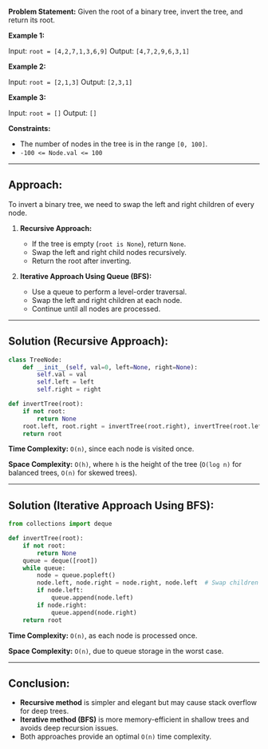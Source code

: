 **Problem Statement:**
Given the root of a binary tree, invert the tree, and return its root.

**Example 1:**

Input: `root = [4,2,7,1,3,6,9]`
Output: `[4,7,2,9,6,3,1]`

**Example 2:**

Input: `root = [2,1,3]`
Output: `[2,3,1]`

**Example 3:**

Input: `root = []`
Output: `[]`

**Constraints:**
- The number of nodes in the tree is in the range `[0, 100]`.
- `-100 <= Node.val <= 100`

---

## Approach:
To invert a binary tree, we need to swap the left and right children of every node.

1. **Recursive Approach:**
   - If the tree is empty (`root is None`), return `None`.
   - Swap the left and right child nodes recursively.
   - Return the root after inverting.

2. **Iterative Approach Using Queue (BFS):**
   - Use a queue to perform a level-order traversal.
   - Swap the left and right children at each node.
   - Continue until all nodes are processed.

---

## Solution (Recursive Approach):
```python
class TreeNode:
    def __init__(self, val=0, left=None, right=None):
        self.val = val
        self.left = left
        self.right = right

def invertTree(root):
    if not root:
        return None
    root.left, root.right = invertTree(root.right), invertTree(root.left)
    return root
```

**Time Complexity:** `O(n)`, since each node is visited once.

**Space Complexity:** `O(h)`, where `h` is the height of the tree (`O(log n)` for balanced trees, `O(n)` for skewed trees).

---

## Solution (Iterative Approach Using BFS):
```python
from collections import deque

def invertTree(root):
    if not root:
        return None
    queue = deque([root])
    while queue:
        node = queue.popleft()
        node.left, node.right = node.right, node.left  # Swap children
        if node.left:
            queue.append(node.left)
        if node.right:
            queue.append(node.right)
    return root
```

**Time Complexity:** `O(n)`, as each node is processed once.

**Space Complexity:** `O(n)`, due to queue storage in the worst case.

---

## Conclusion:
- **Recursive method** is simpler and elegant but may cause stack overflow for deep trees.
- **Iterative method (BFS)** is more memory-efficient in shallow trees and avoids deep recursion issues.
- Both approaches provide an optimal `O(n)` time complexity.

